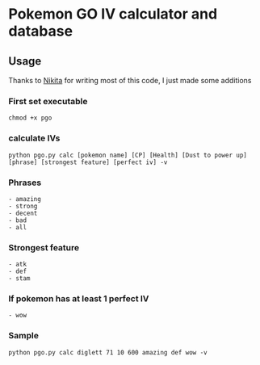 # Pokemon GO IV calculator and database
## Usage

Thanks to [Nikita](https://github.com/nkouevda) for writing most of this code, I just made some additions

### First set executable
    chmod +x pgo

### calculate IVs
    python pgo.py calc [pokemon name] [CP] [Health] [Dust to power up] [phrase] [strongest feature] [perfect iv] -v

### Phrases
    - amazing
    - strong
    - decent
    - bad
    - all

### Strongest feature
    - atk
    - def
    - stam

### If pokemon has at least 1 perfect IV
    - wow

### Sample
    python pgo.py calc diglett 71 10 600 amazing def wow -v